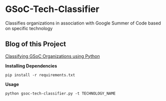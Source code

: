 # GSoC-Tech-Classifier
Classifies organizations in association with Google Summer of Code based on specific technology

## Blog of this Project

[Classifying GSoC Organizations using Python](https://now-its-abhi.medium.com/classifying-gsoc-organizations-using-python-5d4d81a419db?source=friends_link&sk=d45125e69937cc3c956a75e6e8da3132)

****Installing Dependencies****
```
pip install -r requirements.txt
```

****Usage****
```
python gsoc-tech-classifier.py -t TECHNOLOGY_NAME
```
